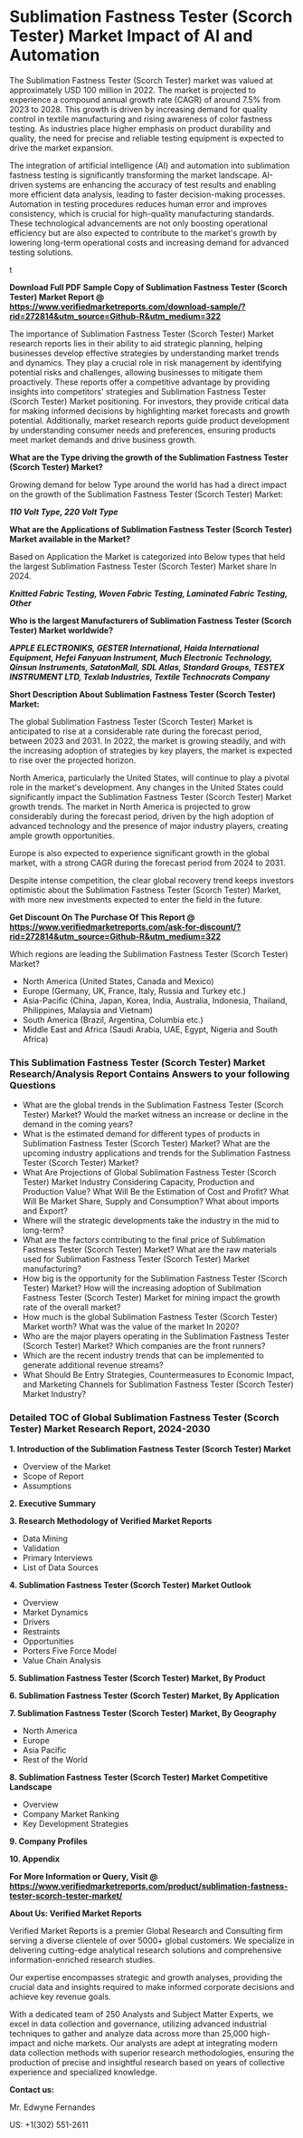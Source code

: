 <meta name="title" content="Global Sublimation Fastness Tester (Scorch Tester) Market Impact of AI and Automation"><meta name="description" content="The Sublimation Fastness Tester (Scorch Tester) market was valued at approximately USD 100 million in 2022. The market is projected to experience a compound annual gro"><meta name="title" content="Sublimation Fastness Tester (Scorch Tester) Market Size, Share, Scope, Trends, Growth, Opportunities, Analysis, Forecast"><h1>Sublimation Fastness Tester (Scorch Tester) Market Impact of AI and Automation</h1><p>The Sublimation Fastness Tester (Scorch Tester) market was valued at approximately USD 100 million in 2022. The market is projected to experience a compound annual growth rate (CAGR) of around 7.5% from 2023 to 2028. This growth is driven by increasing demand for quality control in textile manufacturing and rising awareness of color fastness testing. As industries place higher emphasis on product durability and quality, the need for precise and reliable testing equipment is expected to drive the market expansion.</p><p>The integration of artificial intelligence (AI) and automation into sublimation fastness testing is significantly transforming the market landscape. AI-driven systems are enhancing the accuracy of test results and enabling more efficient data analysis, leading to faster decision-making processes. Automation in testing procedures reduces human error and improves consistency, which is crucial for high-quality manufacturing standards. These technological advancements are not only boosting operational efficiency but are also expected to contribute to the market's growth by lowering long-term operational costs and increasing demand for advanced testing solutions.</p>t</p><p id="" class=""><strong>Download Full PDF Sample Copy of Sublimation Fastness Tester (Scorch Tester) Market Report @ <a href="https://www.verifiedmarketreports.com/download-sample/?rid=272814&utm_source=Github-R&utm_medium=322" target="_blank">https://www.verifiedmarketreports.com/download-sample/?rid=272814&utm_source=Github-R&utm_medium=322</a></strong></p><p>The importance of&nbsp;Sublimation Fastness Tester (Scorch Tester) Market research reports lies in their ability to aid strategic planning, helping businesses develop effective strategies by understanding market trends and dynamics. They play a crucial role in risk management by identifying potential risks and challenges, allowing businesses to mitigate them proactively. These reports offer a competitive advantage by providing insights into competitors' strategies and Sublimation Fastness Tester (Scorch Tester) Market positioning. For investors, they provide critical data for making informed decisions by highlighting market forecasts and growth potential. Additionally, market research reports guide product development by understanding consumer needs and preferences, ensuring products meet market demands and drive business growth.</p><p><strong>What are the&nbsp;Type driving the growth of the Sublimation Fastness Tester (Scorch Tester) Market?</strong></p><p id="" class="">Growing demand for below Type around the world has had a direct impact on the growth of the Sublimation Fastness Tester (Scorch Tester) Market:</p><em><strong>110 Volt Type, 220 Volt Type</strong></em></p><strong>What are the&nbsp;Applications&nbsp;of Sublimation Fastness Tester (Scorch Tester) Market available in the Market?</strong></p><p id="" class="">Based on Application the Market is categorized into Below types that held the largest Sublimation Fastness Tester (Scorch Tester) Market share In 2024.</p><em><strong>Knitted Fabric Testing, Woven Fabric Testing, Laminated Fabric Testing, Other</strong></em></p><strong>Who is the largest Manufacturers of Sublimation Fastness Tester (Scorch Tester) Market worldwide?</strong></p><p><em><strong>APPLE ELECTRONIKS, GESTER International, Haida International Equipment, Hefei Fanyuan Instrument, Much Electronic Technology, Qinsun Instruments, SatatonMall, SDL Atlas, Standard Groups, TESTEX INSTRUMENT LTD, Texlab Industries, Textile Technocrats Company</strong></em></p><p id="" class=""><strong>Short Description About Sublimation Fastness Tester (Scorch Tester) Market:</strong></p><p>The global Sublimation Fastness Tester (Scorch Tester) Market is anticipated to rise at a considerable rate during the forecast period, between 2023 and 2031. In 2022, the market is growing steadily, and with the increasing adoption of strategies by key players, the market is expected to rise over the projected horizon.</p><p>North America, particularly the United States, will continue to play a pivotal role in the market's development. Any changes in the United States could significantly impact the Sublimation Fastness Tester (Scorch Tester) Market growth trends. The market in North America is projected to grow considerably during the forecast period, driven by the high adoption of advanced technology and the presence of major industry players, creating ample growth opportunities.</p><p>Europe is also expected to experience significant growth in the global market, with a strong CAGR during the forecast period from 2024 to 2031.</p><p>Despite intense competition, the clear global recovery trend keeps investors optimistic about the Sublimation Fastness Tester (Scorch Tester) Market, with more new investments expected to enter the field in the future.</p><p id="" class=""><strong>Get Discount On The Purchase Of This Report @ <a href="https://www.verifiedmarketreports.com/ask-for-discount/?rid=272814&utm_source=Github-R&utm_medium=322" target="_blank">https://www.verifiedmarketreports.com/ask-for-discount/?rid=272814&utm_source=Github-R&utm_medium=322</a></strong></p>Which regions are leading the Sublimation Fastness Tester (Scorch Tester) Market?</p><ul><li>North America (United States, Canada and Mexico)</li><li>Europe (Germany, UK, France, Italy, Russia and Turkey etc.)</li><li>Asia-Pacific (China, Japan, Korea, India, Australia, Indonesia, Thailand, Philippines, Malaysia and Vietnam)</li><li>South America (Brazil, Argentina, Columbia etc.)</li><li>Middle East and Africa (Saudi Arabia, UAE, Egypt, Nigeria and South Africa)</li></ul><h3 id="" class="">This Sublimation Fastness Tester (Scorch Tester) Market Research/Analysis Report Contains Answers to your following Questions</h3><ul><li>What are the global trends in the Sublimation Fastness Tester (Scorch Tester) Market? Would the market witness an increase or decline in the demand in the coming years?</li><li>What is the estimated demand for different types of products in Sublimation Fastness Tester (Scorch Tester) Market? What are the upcoming industry applications and trends for the Sublimation Fastness Tester (Scorch Tester) Market?</li><li>What Are Projections of Global Sublimation Fastness Tester (Scorch Tester) Market Industry Considering Capacity, Production and Production Value? What Will Be the Estimation of Cost and Profit? What Will Be Market Share, Supply and Consumption? What about imports and Export?</li><li>Where will the strategic developments take the industry in the mid to long-term?</li><li>What are the factors contributing to the final price of Sublimation Fastness Tester (Scorch Tester) Market? What are the raw materials used for Sublimation Fastness Tester (Scorch Tester) Market manufacturing?</li><li>How big is the opportunity for the Sublimation Fastness Tester (Scorch Tester) Market? How will the increasing adoption of Sublimation Fastness Tester (Scorch Tester) Market for mining impact the growth rate of the overall market?</li><li>How much is the global Sublimation Fastness Tester (Scorch Tester) Market worth? What was the value of the market In 2020?</li><li>Who are the major players operating in the Sublimation Fastness Tester (Scorch Tester) Market? Which companies are the front runners?</li><li>Which are the recent industry trends that can be implemented to generate additional revenue streams?</li><li>What Should Be Entry Strategies, Countermeasures to Economic Impact, and Marketing Channels for Sublimation Fastness Tester (Scorch Tester) Market Industry?</li></ul><h3 id="" class="">Detailed TOC of Global Sublimation Fastness Tester (Scorch Tester) Market Research Report, 2024-2030</h3><p id="" class=""><strong>1. Introduction of the Sublimation Fastness Tester (Scorch Tester) Market</strong></p><ul><li>Overview of the Market</li><li>Scope of Report</li><li>Assumptions</li></ul><p id="" class=""><strong>2. Executive Summary</strong></p><p id="" class=""><strong>3. Research Methodology of Verified Market Reports</strong></p><ul><li>Data Mining</li><li>Validation</li><li>Primary Interviews</li><li>List of Data Sources</li></ul><p id="" class=""><strong>4. Sublimation Fastness Tester (Scorch Tester) Market Outlook</strong></p><ul><li>Overview</li><li>Market Dynamics</li><li>Drivers</li><li>Restraints</li><li>Opportunities</li><li>Porters Five Force Model</li><li>Value Chain Analysis</li></ul><p id="" class=""><strong>5. Sublimation Fastness Tester (Scorch Tester) Market, By Product</strong></p><p id="" class=""><strong>6. Sublimation Fastness Tester (Scorch Tester) Market, By Application</strong></p><p id="" class=""><strong>7. Sublimation Fastness Tester (Scorch Tester) Market, By Geography</strong></p><ul><li>North America</li><li>Europe</li><li>Asia Pacific</li><li>Rest of the World</li></ul><p id="" class=""><strong>8. Sublimation Fastness Tester (Scorch Tester) Market Competitive Landscape</strong></p><ul><li>Overview</li><li>Company Market Ranking</li><li>Key Development Strategies</li></ul><p id="" class=""><strong>9. Company Profiles</strong></p><p id="" class=""><strong>10. Appendix</strong></p><p id="" class=""><strong>For More Information or Query, Visit @ <a href="https://www.verifiedmarketreports.com/product/sublimation-fastness-tester-scorch-tester-market/" target="_blank">https://www.verifiedmarketreports.com/product/sublimation-fastness-tester-scorch-tester-market/</a></strong></p><p id="" class=""><strong>About Us: Verified Market Reports</strong></p><p id="" class="">Verified Market Reports is a premier Global Research and Consulting firm serving a diverse clientele of over 5000+ global customers. We specialize in delivering cutting-edge analytical research solutions and comprehensive information-enriched research studies.</p><p id="" class="">Our expertise encompasses strategic and growth analyses, providing the crucial data and insights required to make informed corporate decisions and achieve key revenue goals.</p><p id="" class="">With a dedicated team of 250 Analysts and Subject Matter Experts, we excel in data collection and governance, utilizing advanced industrial techniques to gather and analyze data across more than 25,000 high-impact and niche markets. Our analysts are adept at integrating modern data collection methods with superior research methodologies, ensuring the production of precise and insightful research based on years of collective experience and specialized knowledge.</p><p id="" class=""><strong>Contact us:</strong></p><p id="" class="">Mr. Edwyne Fernandes</p><p id="" class="">US: +1(302) 551-2611</p>